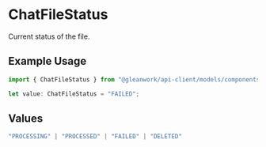 # ChatFileStatus

Current status of the file.

## Example Usage

```typescript
import { ChatFileStatus } from "@gleanwork/api-client/models/components";

let value: ChatFileStatus = "FAILED";
```

## Values

```typescript
"PROCESSING" | "PROCESSED" | "FAILED" | "DELETED"
```